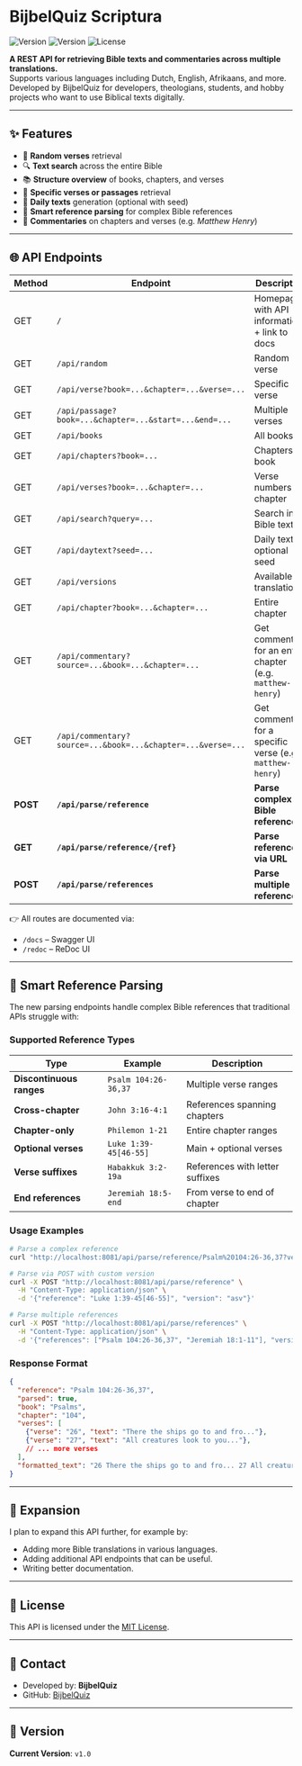 # BijbelQuiz Scriptura

<p>
  <img src="https://img.shields.io/badge/Version-v1.0-blue?style=for-the-badge" alt="Version" />
  <img src="https://img.shields.io/badge/Version-v1.0-blue?style=for-the-badge" alt="Version" />
  <img src="https://img.shields.io/badge/License-MIT-green?style=for-the-badge" alt="License" />
</p>

**A REST API for retrieving Bible texts and commentaries across multiple translations.**  
Supports various languages including Dutch, English, Afrikaans, and more. Developed by BijbelQuiz for developers, theologians, students, and hobby projects who want to use Biblical texts digitally.

---

## ✨ Features

- 🔀 **Random verses** retrieval  
- 🔍 **Text search** across the entire Bible  
- 📚 **Structure overview** of books, chapters, and verses  
- 📖 **Specific verses or passages** retrieval  
- 📅 **Daily texts** generation (optional with seed)
- 🧠 **Smart reference parsing** for complex Bible references  
- 📝 **Commentaries** on chapters and verses (e.g. *Matthew Henry*)  

---

## 🌐 API Endpoints

| Method | Endpoint | Description |
|--------|----------|-------------|
| GET | `/` | Homepage with API information + link to docs |
| GET | `/api/random` | Random verse |
| GET | `/api/verse?book=...&chapter=...&verse=...` | Specific verse |
| GET | `/api/passage?book=...&chapter=...&start=...&end=...` | Multiple verses |
| GET | `/api/books` | All books |
| GET | `/api/chapters?book=...` | Chapters in book |
| GET | `/api/verses?book=...&chapter=...` | Verse numbers in chapter |
| GET | `/api/search?query=...` | Search in Bible text |
| GET | `/api/daytext?seed=...` | Daily text, optional seed |
| GET | `/api/versions` | Available translations |
| GET | `/api/chapter?book=...&chapter=...` | Entire chapter |
| GET | `/api/commentary?source=...&book=...&chapter=...` | Get commentary for an entire chapter (e.g. `matthew-henry`) |
| GET | `/api/commentary?source=...&book=...&chapter=...&verse=...` | Get commentary for a specific verse (e.g. `matthew-henry`) |
| **POST** | **`/api/parse/reference`** | **Parse complex Bible reference** |
| **GET** | **`/api/parse/reference/{ref}`** | **Parse reference via URL** |
| **POST** | **`/api/parse/references`** | **Parse multiple references** |

👉 All routes are documented via:
- `/docs` – Swagger UI
- `/redoc` – ReDoc UI

---

## 🧠 Smart Reference Parsing

The new parsing endpoints handle complex Bible references that traditional APIs struggle with:

### Supported Reference Types

| Type | Example | Description |
|------|---------|-------------|
| **Discontinuous ranges** | `Psalm 104:26-36,37` | Multiple verse ranges |
| **Cross-chapter** | `John 3:16-4:1` | References spanning chapters |
| **Chapter-only** | `Philemon 1-21` | Entire chapter ranges |
| **Optional verses** | `Luke 1:39-45[46-55]` | Main + optional verses |
| **Verse suffixes** | `Habakkuk 3:2-19a` | References with letter suffixes |
| **End references** | `Jeremiah 18:5-end` | From verse to end of chapter |

### Usage Examples

```bash
# Parse a complex reference
curl "http://localhost:8081/api/parse/reference/Psalm%20104:26-36,37?version=asv"

# Parse via POST with custom version
curl -X POST "http://localhost:8081/api/parse/reference" \
  -H "Content-Type: application/json" \
  -d '{"reference": "Luke 1:39-45[46-55]", "version": "asv"}'

# Parse multiple references
curl -X POST "http://localhost:8081/api/parse/references" \
  -H "Content-Type: application/json" \
  -d '{"references": ["Psalm 104:26-36,37", "Jeremiah 18:1-11"], "version": "asv"}'
```

### Response Format

```json
{
  "reference": "Psalm 104:26-36,37",
  "parsed": true,
  "book": "Psalms",
  "chapter": "104",
  "verses": [
    {"verse": "26", "text": "There the ships go to and fro..."},
    {"verse": "27", "text": "All creatures look to you..."},
    // ... more verses
  ],
  "formatted_text": "26 There the ships go to and fro... 27 All creatures look to you..."
}
```

---

## 🧩 Expansion

I plan to expand this API further, for example by:
- Adding more Bible translations in various languages.
- Adding additional API endpoints that can be useful.
- Writing better documentation.

---

## 📜 License

This API is licensed under the [MIT License](LICENSE).

---

## 📎 Contact


- Developed by: **BijbelQuiz**
- GitHub: [BijbelQuiz](https://github.com/BijbelQuiz)



---

## 📌 Version

**Current Version**: `v1.0`
